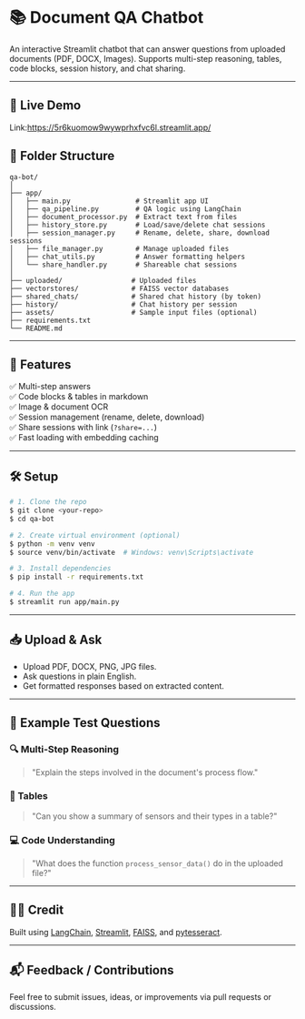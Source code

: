 # 📚 Document QA Chatbot

An interactive Streamlit chatbot that can answer questions from uploaded documents (PDF, DOCX, Images). Supports multi-step reasoning, tables, code blocks, session history, and chat sharing.

---
## 🚀 Live Demo
Link:https://5r6kuomow9wywprhxfvc6l.streamlit.app/
## 🧱 Folder Structure

```
qa-bot/
│
├── app/
│   ├── main.py                # Streamlit app UI
│   ├── qa_pipeline.py         # QA logic using LangChain
│   ├── document_processor.py  # Extract text from files
│   ├── history_store.py       # Load/save/delete chat sessions
│   ├── session_manager.py     # Rename, delete, share, download sessions
│   ├── file_manager.py        # Manage uploaded files
│   ├── chat_utils.py          # Answer formatting helpers
│   └── share_handler.py       # Shareable chat sessions
│
├── uploaded/                 # Uploaded files
├── vectorstores/             # FAISS vector databases
├── shared_chats/             # Shared chat history (by token)
├── history/                  # Chat history per session
├── assets/                   # Sample input files (optional)
├── requirements.txt
└── README.md
```

---

## 🚀 Features

✅ Multi-step answers  
✅ Code blocks & tables in markdown  
✅ Image & document OCR  
✅ Session management (rename, delete, download)  
✅ Share sessions with link (`?share=...`)  
✅ Fast loading with embedding caching  

---

## 🛠️ Setup

```bash
# 1. Clone the repo
$ git clone <your-repo>
$ cd qa-bot

# 2. Create virtual environment (optional)
$ python -m venv venv
$ source venv/bin/activate  # Windows: venv\Scripts\activate

# 3. Install dependencies
$ pip install -r requirements.txt

# 4. Run the app
$ streamlit run app/main.py
```

---

## 📥 Upload & Ask
- Upload PDF, DOCX, PNG, JPG files.
- Ask questions in plain English.
- Get formatted responses based on extracted content.

---

## 🧪 Example Test Questions

### 🔍 Multi-Step Reasoning
> "Explain the steps involved in the document's process flow."

### 🧾 Tables
> "Can you show a summary of sensors and their types in a table?"

### 💻 Code Understanding
> "What does the function `process_sensor_data()` do in the uploaded file?"

---

## 🧑‍💻 Credit
Built using [LangChain](https://www.langchain.com/), [Streamlit](https://streamlit.io/), [FAISS](https://github.com/facebookresearch/faiss), and [pytesseract](https://github.com/madmaze/pytesseract).

---

## 📬 Feedback / Contributions
Feel free to submit issues, ideas, or improvements via pull requests or discussions.
